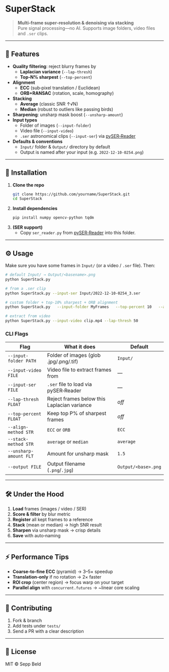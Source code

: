# SuperStack

> **Multi‑frame super‑resolution & denoising via stacking**  
> Pure signal processing—no AI. Supports image folders, video files and `.ser` clips.

---

## 🚀 Features

- **Quality filtering**: reject blurry frames by  
  - **Laplacian variance** (`--lap-thresh`)  
  - **Top‑N% sharpest** (`--top-percent`)
- **Alignment**  
  - **ECC** (sub‑pixel translation / Euclidean)  
  - **ORB+RANSAC** (rotation, scale, homography)
- **Stacking**  
  - **Average** (classic SNR ↑√N)  
  - **Median** (robust to outliers like passing birds)
- **Sharpening**: unsharp mask boost (`--unsharp-amount`)
- **Input types**  
  - Folder of images (`--input-folder`)  
  - Video file (`--input-video`)  
  - `.ser` astronomical clips (`--input-ser`) via [pySER‑Reader](https://github.com/Copper280z/pySER-Reader)
- **Defaults & conventions**  
  - `Input/` folder & `Output/` directory by default  
  - Output is named after your input (e.g. `2022-12-10-0254.png`)

---

## 💾 Installation

1. **Clone the repo**  
   ```bash
   git clone https://github.com/yourname/SuperStack.git
   cd SuperStack
   ```
2. **Install dependencies**  
   ```bash
   pip install numpy opencv-python tqdm
   ```
3. **(SER support)**  
   - Copy `ser_reader.py` from [pySER‑Reader](https://github.com/Copper280z/pySER-Reader) into this folder.

---

## ⚙️ Usage

Make sure you have some frames in `Input/` (or a video / `.ser` file). Then:

```bash
# default Input/ → Output/<basename>.png
python SuperStack.py

# from a .ser clip
python SuperStack.py --input-ser Input/2022-12-10-0254_3.ser

# custom folder + top‑10% sharpest + ORB alignment
python SuperStack.py   --input-folder MyFrames   --top-percent 10   --align-method ORB   --output Output/result.png

# extract from video
python SuperStack.py --input-video clip.mp4 --lap-thresh 50
```

### CLI Flags

| Flag                   | What it does                                        | Default         |
|------------------------|------------------------------------------------------|-----------------|
| `--input-folder PATH`  | Folder of images (glob .jpg/.png/.tif)               | `Input/`        |
| `--input-video FILE`   | Video file to extract frames from                    | —               |
| `--input-ser FILE`     | `.ser` file to load via pySER‑Reader                 | —               |
| `--lap-thresh FLOAT`   | Reject frames below this Laplacian variance          | *off*           |
| `--top-percent FLOAT`  | Keep top P% of sharpest frames                       | *off*           |
| `--align-method STR`   | `ECC` or `ORB`                                       | `ECC`           |
| `--stack-method STR`   | `average` or `median`                                | `average`       |
| `--unsharp-amount FLT` | Amount for unsharp mask                              | `1.5`           |
| `--output FILE`        | Output filename (`.png`/`.jpg`)                      | `Output/<base>.png` |

---

## 🛠 Under the Hood

1. **Load** frames (images / video / SER)  
2. **Score & filter** by blur metric  
3. **Register** all kept frames to a reference  
4. **Stack** (mean or median) → high SNR result  
5. **Sharpen** via unsharp mask → crisp details  
6. **Save** with auto‑naming

---

## ⚡ Performance Tips

- **Coarse‑to‑fine ECC** (pyramid) → 3–5× speedup  
- **Translation‑only** if no rotation → 2× faster  
- **ROI crop** (center region) → focus warp on your target  
- **Parallel align** with `concurrent.futures` → ~linear core scaling  

---

## 🤝 Contributing

1. Fork & branch  
2. Add tests under `tests/`  
3. Send a PR with a clear description

---

## 📜 License

MIT © Sepp Beld
